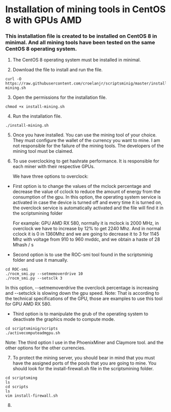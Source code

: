# Installation of mining tools in CentOS 8 with GPUs AMD

### This installation file is created to be installed on CentOS 8 in minimal. And all mining tools have been tested on the same CentOS 8 operating system.

1. The CentOS 8 operating system must be installed in minimal.

2. Download the file to install and run the file.

```
curl -O https://raw.githubusercontent.com/croelanjr/scriptsminig/master/install-mining.sh
```
3. Open the permissions for the installation file.

```
chmod +x install-mining.sh
```
4. Run the installation file.

```
./install-mining.sh
```
5. Once you have installed. You can use the mining tool of your choice. They must configure the wallet of the currency you want to mine. I am not responsible for the failure of the mining tools. The developers of the mining tool must be claimed.

6. To use overclocking to get hashrate performance. It is responsible for each miner with their respective GPUs.

    We have three options to overclock:

* First option is to change the values of the mclock percentage and decrease the value of cclock to reduce the amount of energy from the consumption of the gpu. In this option, the operating system service is activated in case the device is turned off and every time it is turned on, the overclock service is automatically activated and the file will find it in the scriptsmining folder

    For example: GPU AMD RX 580, normally it is mclock is 2000 MHz, in overclock we have to increase by 12% to get 2240 Mhz. And in normal cclock it is 0 in 1360Mhz and we are going to decrease it to 3 for 1145 Mhz with voltage from 910 to 960 mvddc, and we obtain a haste of 28 Mhash / s

* Second option is to use the ROC-smi tool found in the scriptsminig folder and use it manually.

```
cd ROC-smi
./rocm_smi.py --setmemoverdrive 10
./rocm_smi.py --setsclk 3 
```

In this option, --setmemoverdrive the overclock percentage is increasing and --setsclck is slowing down the gpu speed. Note: That is according to the technical specifications of the GPU, those are examples to use this tool for GPU AMD RX 580.

* Third option is to manipulate the grub of the operating system to deactivate the graphics mode to compute mode.

```
cd scriptsminig/scripts
./activecomputeadmgpu.sh
```

Note: The third option I use in the PhoenixMiner and Claymore tool. and the other options for the other currencies.

7. To protect the mining server, you should bear in mind that you must have the assigned ports of the pools that you are going to mine.
You should look for the install-firewall.sh file in the scriptsmining folder.

```
cd scriptsming
ls
cd scripts
ls
vim install-firewall.sh
```

8. 
